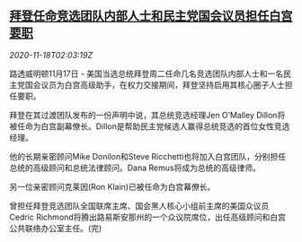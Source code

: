 <!--1605666201000-->
[拜登任命竞选团队内部人士和民主党国会议员担任白宫要职](https://cn.reuters.com/article/usa-biden-aides-1118-idCNKBS27Y064)
------

<div><i>2020-11-18T02:03:19Z</i></div><p>路透威明顿11月17日 - 美国当选总统拜登周二任命几名竞选团队内部人士和一名民主党国会议员为白宫高级助手，在权力交接期间，拜登坚持启用其核心圈子人士担任要职。</p><p>拜登在其过渡团队发布的一份声明中说，其总统竞选经理Jen O’Malley Dillon将被任命为白宫副幕僚长。Dillon是帮助民主党候选人赢得总统竞选的首位女性竞选经理。</p><p>他的长期亲密顾问Mike Donilon和Steve Ricchetti也将加入白宫团队，分别担任总统的高级顾问和总统法律顾问。Dana Remus将成为总统的高级律师。</p><p>另一位亲密顾问克莱因(Ron Klain)已被任命为白宫幕僚长。</p><p>曾担任拜登竞选团队全国联席主席、国会黑人核心小组前主席的美国众议员Cedric Richmond将腾出路易斯安那州的一个众议院席位，出任高级顾问和白宫公共联络办公室主任。(完)</p>
